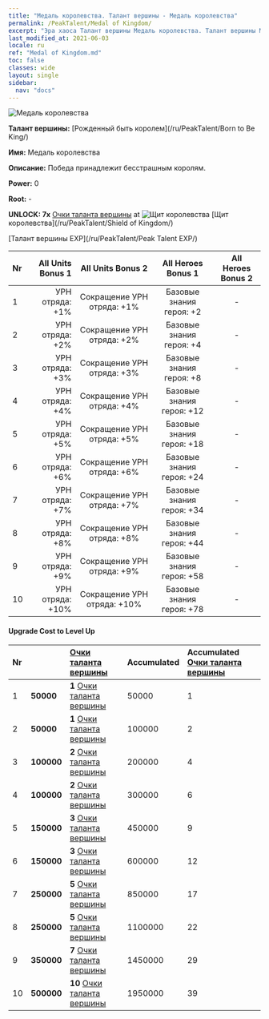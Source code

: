 ```yaml
---
title: "Медаль королевства. Талант вершины - Медаль королевства"
permalink: /PeakTalent/Medal of Kingdom/
excerpt: "Эра хаоса Талант вершины Медаль королевства. Талант вершины Медаль королевства. Медаль королевства"
last_modified_at: 2021-06-03
locale: ru
ref: "Medal of Kingdom.md"
toc: false
classes: wide
layout: single
sidebar:
  nav: "docs"
---
```


  ![Медаль королевства](/images/pt/talent_4403.png)

  **Талант вершины:** [Рожденный быть королем](/ru/PeakTalent/Born to Be King/)

  **Имя:** Медаль королевства

  **Описание:** Победа принадлежит бесстрашным королям.

  **Power:** 0

  **Root:** -

  **UNLOCK: 7x** [Очки таланта вершины](/ItemsRU/con_934/) at ![Щит королевства](/images/pt/talent_4402.png) [Щит королевства](/ru/PeakTalent/Shield of Kingdom/)

  [Талант вершины EXP](/ru/PeakTalent/Peak Talent EXP/)

  | Nr | All Units Bonus 1 | All Units Bonus 2 | All Heroes Bonus 1 | All Heroes Bonus 2 |
  |:---|--------------:|:-------------:|:-------------:|:-------------:|
  | 1 | УРН отряда: +1% | Сокращение УРН отряда: +1% | Базовые знания героя: +2 | - |
  | 2 | УРН отряда: +2% | Сокращение УРН отряда: +2% | Базовые знания героя: +4 | - |
  | 3 | УРН отряда: +3% | Сокращение УРН отряда: +3% | Базовые знания героя: +8 | - |
  | 4 | УРН отряда: +4% | Сокращение УРН отряда: +4% | Базовые знания героя: +12 | - |
  | 5 | УРН отряда: +5% | Сокращение УРН отряда: +5% | Базовые знания героя: +18 | - |
  | 6 | УРН отряда: +6% | Сокращение УРН отряда: +6% | Базовые знания героя: +24 | - |
  | 7 | УРН отряда: +7% | Сокращение УРН отряда: +7% | Базовые знания героя: +34 | - |
  | 8 | УРН отряда: +8% | Сокращение УРН отряда: +8% | Базовые знания героя: +44 | - |
  | 9 | УРН отряда: +9% | Сокращение УРН отряда: +9% | Базовые знания героя: +58 | - |
  | 10 | УРН отряда: +10% | Сокращение УРН отряда: +10% | Базовые знания героя: +78 | - |


#### Upgrade Cost to Level Up

  | Nr | <i class="fas fa-coins"/> | [Очки таланта вершины](/ItemsRU/con_934/) | Accumulated <i class="fas fa-coins"/> | Accumulated [Очки таланта вершины](/ItemsRU/con_934/) |
  |:---|:--------------|:-------------|:-------------|:-------------|
  | 1 | **50000** | **1** [Очки таланта вершины](/ItemsRU/con_934/) | 50000 | 1 |
  | 2 | **50000** | **1** [Очки таланта вершины](/ItemsRU/con_934/) | 100000 | 2 |
  | 3 | **100000** | **2** [Очки таланта вершины](/ItemsRU/con_934/) | 200000 | 4 |
  | 4 | **100000** | **2** [Очки таланта вершины](/ItemsRU/con_934/) | 300000 | 6 |
  | 5 | **150000** | **3** [Очки таланта вершины](/ItemsRU/con_934/) | 450000 | 9 |
  | 6 | **150000** | **3** [Очки таланта вершины](/ItemsRU/con_934/) | 600000 | 12 |
  | 7 | **250000** | **5** [Очки таланта вершины](/ItemsRU/con_934/) | 850000 | 17 |
  | 8 | **250000** | **5** [Очки таланта вершины](/ItemsRU/con_934/) | 1100000 | 22 |
  | 9 | **350000** | **7** [Очки таланта вершины](/ItemsRU/con_934/) | 1450000 | 29 |
  | 10 | **500000** | **10** [Очки таланта вершины](/ItemsRU/con_934/) | 1950000 | 39 |
